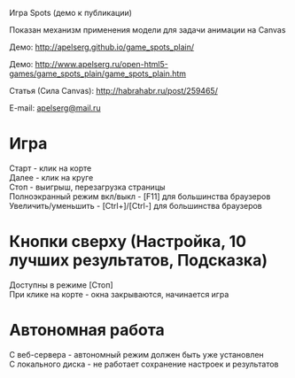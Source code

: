 ﻿Игра Spots (демо к публикации)

Показан механизм применения модели для задачи анимации на Canvas

Демо: http://apelserg.github.io/game_spots_plain/

Демо: http://www.apelserg.ru/open-html5-games/game_spots_plain/game_spots_plain.htm

Статья (Сила Canvas): http://habrahabr.ru/post/259465/

E-mail: apelserg@mail.ru



Игра
====

Старт - клик на корте<br/>
Далее - клик на круге<br/>
Стоп - выигрыш, перезагрузка страницы<br/>
Полноэкранный режим вкл/выкл - [F11] для большинства браузеров<br/>
Увеличить/уменьшить - [Ctrl+]/[Ctrl-] для большинства браузеров<br/>

Кнопки сверху (Настройка, 10 лучших результатов, Подсказка)
===========================================================

Доступны в режиме [Стоп]<br/>
При клике на корте - окна закрываются, начинается игра<br/>

Автономная работа
=================

С веб-сервера - автономный режим должен быть уже установлен<br/>
С локального диска - не работает сохранение настроек и результатов<br/>
